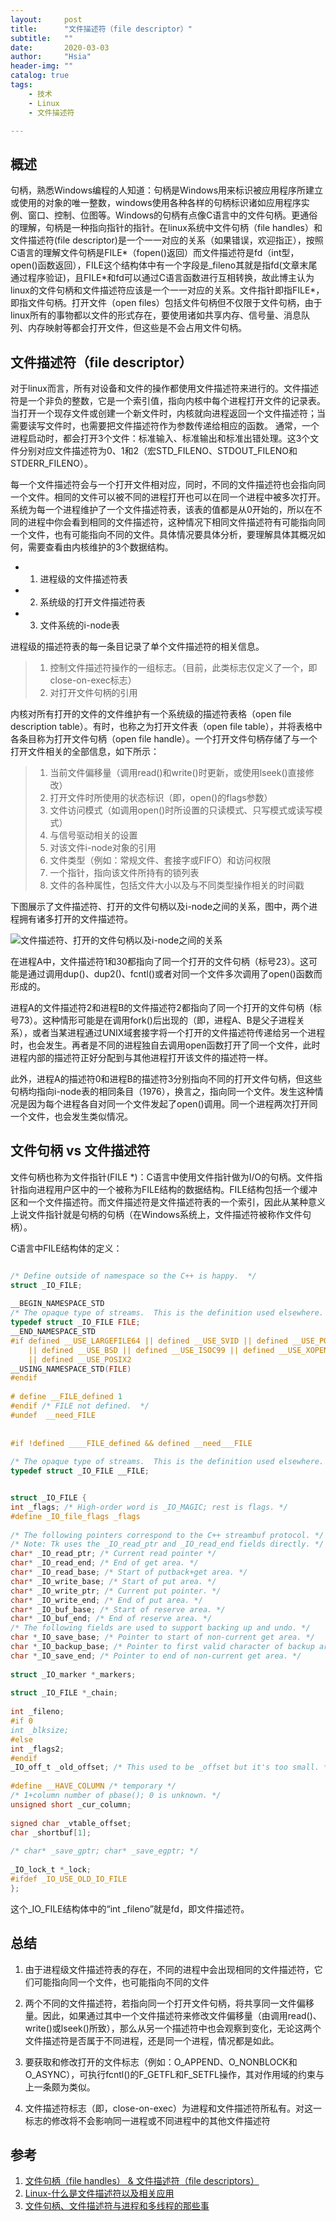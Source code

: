 ```yaml
---
layout:     post
title:      "文件描述符（file descriptor）"
subtitle:   ""
date:       2020-03-03 
author:     "Hsia"
header-img: ""
catalog: true
tags:
    - 技术
    - Linux
    - 文件描述符

---  
```


## 概述  

句柄，熟悉Windows编程的人知道：句柄是Windows用来标识被应用程序所建立或使用的对象的唯一整数，windows使用各种各样的句柄标识诸如应用程序实例、窗口、控制、位图等。Windows的句柄有点像C语言中的文件句柄。更通俗的理解，句柄是一种指向指针的指针。在linux系统中文件句柄（file handles）和文件描述符(file descriptor)是一个一一对应的关系（如果错误，欢迎指正），按照C语言的理解文件句柄是FILE\*（fopen()返回）而文件描述符是fd（int型，open()函数返回），FILE这个结构体中有一个字段是_fileno其就是指fd(文章末尾通过程序验证)，且FILE\*和fd可以通过C语言函数进行互相转换，故此博主认为linux的文件句柄和文件描述符应该是一个一一对应的关系。文件指针即指FILE\*，即指文件句柄。打开文件（open files）包括文件句柄但不仅限于文件句柄，由于linux所有的事物都以文件的形式存在，要使用诸如共享内存、信号量、消息队列、内存映射等都会打开文件，但这些是不会占用文件句柄。  


## 文件描述符（file descriptor）  

对于linux而言，所有对设备和文件的操作都使用文件描述符来进行的。文件描述符是一个非负的整数，它是一个索引值，指向内核中每个进程打开文件的记录表。当打开一个现存文件或创建一个新文件时，内核就向进程返回一个文件描述符；当需要读写文件时，也需要把文件描述符作为参数传递给相应的函数。
通常，一个进程启动时，都会打开3个文件：标准输入、标准输出和标准出错处理。这3个文件分别对应文件描述符为0、1和2（宏STD_FILENO、STDOUT_FILENO和STDERR_FILENO）。

每一个文件描述符会与一个打开文件相对应，同时，不同的文件描述符也会指向同一个文件。相同的文件可以被不同的进程打开也可以在同一个进程中被多次打开。系统为每一个进程维护了一个文件描述符表，该表的值都是从0开始的，所以在不同的进程中你会看到相同的文件描述符，这种情况下相同文件描述符有可能指向同一个文件，也有可能指向不同的文件。具体情况要具体分析，要理解具体其概况如何，需要查看由内核维护的3个数据结构。  

* 1. 进程级的文件描述符表
* 2. 系统级的打开文件描述符表
* 3. 文件系统的i-node表


进程级的描述符表的每一条目记录了单个文件描述符的相关信息。

> 1. 控制文件描述符操作的一组标志。（目前，此类标志仅定义了一个，即close-on-exec标志）  
> 2. 对打开文件句柄的引用  

内核对所有打开的文件的文件维护有一个系统级的描述符表格（open file description table）。有时，也称之为打开文件表（open file table），并将表格中各条目称为打开文件句柄（open file handle）。一个打开文件句柄存储了与一个打开文件相关的全部信息，如下所示：

> 1. 当前文件偏移量（调用read()和write()时更新，或使用lseek()直接修改）
> 2. 打开文件时所使用的状态标识（即，open()的flags参数）
> 3. 文件访问模式（如调用open()时所设置的只读模式、只写模式或读写模式）
> 4. 与信号驱动相关的设置
> 5. 对该文件i-node对象的引用
> 6. 文件类型（例如：常规文件、套接字或FIFO）和访问权限
> 7. 一个指针，指向该文件所持有的锁列表
> 8. 文件的各种属性，包括文件大小以及与不同类型操作相关的时间戳


下图展示了文件描述符、打开的文件句柄以及i-node之间的关系，图中，两个进程拥有诸多打开的文件描述符。  

![文件描述符、打开的文件句柄以及i-node之间的关系][fdpng1]  

在进程A中，文件描述符1和30都指向了同一个打开的文件句柄（标号23）。这可能是通过调用dup()、dup2()、fcntl()或者对同一个文件多次调用了open()函数而形成的。

进程A的文件描述符2和进程B的文件描述符2都指向了同一个打开的文件句柄（标号73）。这种情形可能是在调用fork()后出现的（即，进程A、B是父子进程关系），或者当某进程通过UNIX域套接字将一个打开的文件描述符传递给另一个进程时，也会发生。再者是不同的进程独自去调用open函数打开了同一个文件，此时进程内部的描述符正好分配到与其他进程打开该文件的描述符一样。

此外，进程A的描述符0和进程B的描述符3分别指向不同的打开文件句柄，但这些句柄均指向i-node表的相同条目（1976），换言之，指向同一个文件。发生这种情况是因为每个进程各自对同一个文件发起了open()调用。同一个进程两次打开同一个文件，也会发生类似情况。




## 文件句柄 vs 文件描述符  

文件句柄也称为文件指针(FILE \*)：C语言中使用文件指针做为I/O的句柄。文件指针指向进程用户区中的一个被称为FILE结构的数据结构。FILE结构包括一个缓冲区和一个文件描述符。而文件描述符是文件描述符表的一个索引，因此从某种意义上说文件指针就是句柄的句柄（在Windows系统上，文件描述符被称作文件句柄）。  

C语言中FILE结构体的定义：  
```c  

/* Define outside of namespace so the C++ is happy.  */
struct _IO_FILE;
 
__BEGIN_NAMESPACE_STD
/* The opaque type of streams.  This is the definition used elsewhere.  */
typedef struct _IO_FILE FILE;
__END_NAMESPACE_STD
#if defined __USE_LARGEFILE64 || defined __USE_SVID || defined __USE_POSIX \
    || defined __USE_BSD || defined __USE_ISOC99 || defined __USE_XOPEN \
    || defined __USE_POSIX2
__USING_NAMESPACE_STD(FILE)
#endif
 
# define __FILE_defined 1
#endif /* FILE not defined.  */
#undef  __need_FILE
 
 
#if !defined ____FILE_defined && defined __need___FILE
 
/* The opaque type of streams.  This is the definition used elsewhere.  */
typedef struct _IO_FILE __FILE;

```  

```c  

struct _IO_FILE {
int _flags; /* High-order word is _IO_MAGIC; rest is flags. */
#define _IO_file_flags _flags
 
/* The following pointers correspond to the C++ streambuf protocol. */
/* Note: Tk uses the _IO_read_ptr and _IO_read_end fields directly. */
char* _IO_read_ptr; /* Current read pointer */
char* _IO_read_end; /* End of get area. */
char* _IO_read_base; /* Start of putback+get area. */
char* _IO_write_base; /* Start of put area. */
char* _IO_write_ptr; /* Current put pointer. */
char* _IO_write_end; /* End of put area. */
char* _IO_buf_base; /* Start of reserve area. */
char* _IO_buf_end; /* End of reserve area. */
/* The following fields are used to support backing up and undo. */
char *_IO_save_base; /* Pointer to start of non-current get area. */
char *_IO_backup_base; /* Pointer to first valid character of backup area */
char *_IO_save_end; /* Pointer to end of non-current get area. */
 
struct _IO_marker *_markers;
 
struct _IO_FILE *_chain;
 
int _fileno;
#if 0
int _blksize;
#else
int _flags2;
#endif
_IO_off_t _old_offset; /* This used to be _offset but it's too small. */
 
#define __HAVE_COLUMN /* temporary */
/* 1+column number of pbase(); 0 is unknown. */
unsigned short _cur_column;
 
signed char _vtable_offset;
char _shortbuf[1];
 
/* char* _save_gptr; char* _save_egptr; */
 
_IO_lock_t *_lock;
#ifdef _IO_USE_OLD_IO_FILE
};  

```  

这个_IO_FILE结构体中的“int _fileno”就是fd，即文件描述符。  


## 总结  

1. 由于进程级文件描述符表的存在，不同的进程中会出现相同的文件描述符，它们可能指向同一个文件，也可能指向不同的文件  

2. 两个不同的文件描述符，若指向同一个打开文件句柄，将共享同一文件偏移量。因此，如果通过其中一个文件描述符来修改文件偏移量（由调用read()、write()或lseek()所致），那么从另一个描述符中也会观察到变化，无论这两个文件描述符是否属于不同进程，还是同一个进程，情况都是如此。  

3. 要获取和修改打开的文件标志（例如：O_APPEND、O_NONBLOCK和O_ASYNC），可执行fcntl()的F_GETFL和F_SETFL操作，其对作用域的约束与上一条颇为类似。  
    
4. 文件描述符标志（即，close-on-exec）为进程和文件描述符所私有。对这一标志的修改将不会影响同一进程或不同进程中的其他文件描述符



## 参考  
1. [文件句柄（file handles） & 文件描述符（file descriptors）](https://blog.csdn.net/weixin_34162629/article/details/90322801)   
2. [Linux-什么是文件描述符以及相关应用](https://blog.51cto.com/watchmen/1944387)   
3. [文件句柄、文件描述符与进程和多线程的那些事](https://my.oschina.net/iuranus/blog/330397)   





[fdpng1]:/img/in-post/linux-file-descriptor/fd-handle-inode.png